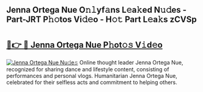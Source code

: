 ## Jenna Ortega Nue O𝚗𝚕yf𝚊ns L𝚎a𝚔ed N𝚞𝚍es - Part-JRT P𝚑𝚘tos Vi𝚍𝚎o - H𝚘𝚝 Part L𝚎a𝚔s zCVSp

# <h2><a href="http://kf6nq57.oniu.top/?m=Jenna+Ortega+Nue">🔗👉 🔴 Jenna Ortega Nue P𝚑ot𝚘𝚜 V𝚒d𝚎o</a></h2>

[![Jenna Ortega Nue Nu𝚍e𝚜](https://i.imgur.com/0qMVB7G.gif)](http://kf6nq57.oniu.top/?m=Jenna+Ortega+Nue)
Online thought leader Jenna Ortega Nue, recognized for sharing dance and lifestyle content, consisting of performances and personal vlogs. Humanitarian Jenna Ortega Nue, celebrated for their selfless acts and commitment to helping others.  

